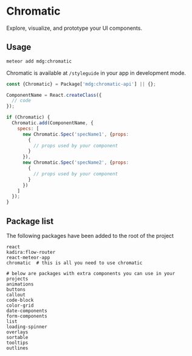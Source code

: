 # Chromatic
Explore, visualize, and prototype your UI components.

## Usage

``` bash
meteor add mdg:chromatic
```

Chromatic is available at `/styleguide` in your app in development mode.

``` js
const {Chromatic} = Package['mdg:chromatic-api'] || {};

ComponentName = React.createClass({
  // code
});

if (Chromatic) {
  Chromatic.add(ComponentName, {
    specs: [
      new Chromatic.Spec('specName1', {props:
        {
          // props used by your component
        }
      }),
      new Chromatic.Spec('specName2', {props:
        {
          // props used by your component
        }
      })
    ]
  });
}
```

## Package list
The following packages have been added to the root of the project
```
react
kadira:flow-router
react-meteor-app
chromatic  # this is all you need to use chromatic

# below are packages with extra components you can use in your projects
animations
buttons
callout
code-block
color-grid
date-components
form-components
list
loading-spinner
overlays
sortable
tooltips
outlines
```
